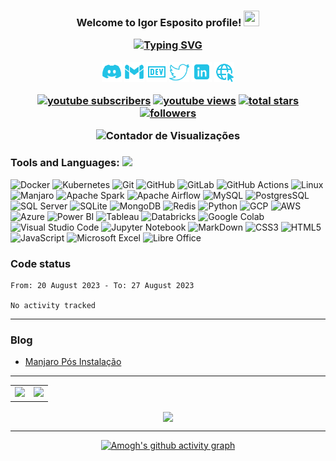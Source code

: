 <h3 align="center" >Welcome to Igor Esposito profile! <img src="https://raw.githubusercontent.com/MartinHeinz/MartinHeinz/master/wave.gif" width="25px" height="25px">

<p align="center">
<a href="https://git.io/typing-svg"><img src="https://readme-typing-svg.demolab.com?font=Fira+Code&duration=4500&pause=500&color=22C3E6&center=true&vCenter=true&width=435&lines=Data+Engineer+and+Economist;Experience+with+AWS%2C+GCP+and+Azure.;Always+learning+new+things." alt="Typing SVG" /></a>
</p>

<p align="center">
<a href="https://discord.com/users/286319896382537729" target="_blank" rel="noopener noreferrer"><img alt="Discord" title="Discord" height="32" width="32" src="assets/discord.svg"></a>
<a href="mailto:sposigor@gmail.com"><img alt="Gmail" title="Gmail" height="32" width="32" src="assets/gmail.svg"></a>
<a href="https://dev.to/sposigor" target="_blank" rel="noopener noreferrer"><img alt="DEV" title="DEV" height="32" width="32" src="assets/dev.svg"></a>
<a href="https://twitter.com/sposigor" target="_blank" rel="noopener noreferrer"><img alt="Twitter" title="Twitter" height="32" width="32" src="assets/twitter.svg"></a>
<a href="https://www.linkedin.com/in/igor-esposito-656628246/" target="_blank" rel="noopener noreferrer"><img alt="Linkedin" title="Linkedin" height="32" width="32" src="assets/linkedin.svg"></a>
<a href="https://igor-esposito.herokuapp.com/" target="_blank" rel="noopener noreferrer"><img alt="Website" title="Portfolio" height="32" width="32" src="assets/internet.svg"></a>
</p>

<p align="center">
  <a href="https://www.youtube.com/channel/UC7lg927A8TUwL8RWCOD2y9Q?sub_confirmation=1">
    <img alt="youtube subscribers" title="Subscribe to my YouTube channel" src="https://custom-icon-badges.demolab.com/youtube/channel/subscribers/UC7lg927A8TUwL8RWCOD2y9Q?color=%23E05D44&label=SUBSCRIBE&logo=video&logoColor=white&style=for-the-badge&labelColor=CE4630"/></a> 
  <a href="https://www.youtube.com/c/DevProTips">
    <img alt="youtube views" title="YouTube views" src="https://custom-icon-badges.demolab.com/youtube/channel/views/UC7lg927A8TUwL8RWCOD2y9Q?color=%23E1AD0E&logo=video&logoColor=white&style=for-the-badge&labelColor=C79600"/></a> 
  <a href="https://github.com/sposigor?tab=repositories&sort=stargazers">
    <img alt="total stars" title="Total stars on GitHub" src="https://custom-icon-badges.demolab.com/github/stars/sposigor?color=55960c&style=for-the-badge&labelColor=488207&logo=star"/></a>
  <a href="https://github.com/sposigor?tab=followers">
    <img alt="followers" title="Follow me on Github" src="https://custom-icon-badges.demolab.com/github/followers/sposigor?color=236ad3&labelColor=1155ba&style=for-the-badge&logo=person-add&label=Follow&logoColor=white"/></a>
</p>

![Contador de Visualizações](https://komarev.com/ghpvc/?username=sposigor&style=for-the-badge)
 
### Tools and Languages: <img src="https://media.giphy.com/media/8zldD29JNeLRK/giphy.gif?cid=790b7611d4fcbc6e11cf8cc61a78542fb95f28d2a14492de&rid=giphy.gif&ct=s" width="30">

![Docker](https://img.shields.io/badge/Docker-2CA5E0?style=for-the-badge&logo=docker&logoColor=white)
![Kubernetes](https://img.shields.io/badge/kubernetes-326ce5.svg?&style=for-the-badge&logo=kubernetes&logoColor=white)
![Git](https://img.shields.io/badge/git-%23F05033.svg?style=for-the-badge&logo=git&logoColor=white)
![GitHub](https://img.shields.io/badge/GitHub-100000?style=for-the-badge&logo=github&logoColor=white)
![GitLab](https://img.shields.io/badge/GitLab-330F63?style=for-the-badge&logo=gitlab&logoColor=white)
![GitHub Actions](https://img.shields.io/badge/github%20actions-%232671E5.svg?style=for-the-badge&logo=githubactions&logoColor=white)
![Linux](https://img.shields.io/badge/Linux-FCC624?style=for-the-badge&logo=linux&logoColor=black)
![Manjaro](https://img.shields.io/badge/manjaro-35BF5C?style=for-the-badge&logo=manjaro&logoColor=white)
![Apache Spark](https://img.shields.io/badge/Apache_Spark-FFFFFF?style=for-the-badge&logo=apachespark&logoColor=#E35A16)
![Apache Airflow](https://img.shields.io/badge/Apache_Spark-FFFFFF?style=for-the-badge&logo=apachespark&logoColor=#E35A16)
![MySQL](https://img.shields.io/badge/MySQL-00000F?style=for-the-badge&logo=mysql&logoColor=white)
![PostgresSQL](https://img.shields.io/badge/PostgreSQL-316192?style=for-the-badge&logo=postgresql&logoColor=white)
![SQL Server](https://img.shields.io/badge/Microsoft%20SQL%20Server-CC2927?style=for-the-badge&logo=microsoft%20sql%20server&logoColor=white)
![SQLite](https://img.shields.io/badge/sqlite-%2307405e.svg?style=for-the-badge&logo=sqlite&logoColor=white)
![MongoDB](https://img.shields.io/badge/MongoDB-4EA94B?style=for-the-badge&logo=mongodb&logoColor=white)
![Redis](https://img.shields.io/badge/redis-%23DD0031.svg?&style=for-the-badge&logo=redis&logoColor=white)
![Python](https://img.shields.io/badge/python-3670A0?style=for-the-badge&logo=python&logoColor=ffdd54)
![GCP](https://img.shields.io/badge/Google_Cloud-4285F4?style=for-the-badge&logo=google-cloud&logoColor=white)
![AWS](https://img.shields.io/badge/Amazon_AWS-FF9900?style=for-the-badge&logo=amazonaws&logoColor=white)
![Azure](https://img.shields.io/badge/microsoft%20azure-0089D6?style=for-the-badge&logo=microsoft-azure&logoColor=white)
![Power BI](https://img.shields.io/badge/PowerBI-F2C811?style=for-the-badge&logo=Power%20BI&logoColor=white)
![Tableau](https://img.shields.io/badge/Tableau-E97627?style=for-the-badge&logo=Tableau&logoColor=white)
![Databricks](https://img.shields.io/badge/Databricks-FF3621?style=for-the-badge&logo=Databricks&logoColor=white)
![Google Colab](https://img.shields.io/badge/Colab-F9AB00?style=for-the-badge&logo=googlecolab&color=525252)
![Visual Studio Code](https://img.shields.io/badge/Visual%20Studio%20Code-0078d7.svg?style=for-the-badge&logo=visual-studio-code&logoColor=white)
![Jupyter Notebook](https://img.shields.io/badge/Jupyter-F37626.svg?&style=for-the-badge&logo=Jupyter&logoColor=white)
![MarkDown](https://img.shields.io/badge/Markdown-000000?style=for-the-badge&logo=markdown&logoColor=white)
![CSS3](https://img.shields.io/badge/css3-%231572B6.svg?style=for-the-badge&logo=css3&logoColor=white)
![HTML5](https://img.shields.io/badge/html5-%23E34F26.svg?style=for-the-badge&logo=html5&logoColor=white)
![JavaScript](https://img.shields.io/badge/javascript-%23323330.svg?style=for-the-badge&logo=javascript&logoColor=%23F7DF1E)
![Microsoft Excel](https://img.shields.io/badge/Microsoft_Excel-217346?style=for-the-badge&logo=microsoft-excel&logoColor=white)
![Libre Office](https://img.shields.io/badge/LibreOffice-18A303?style=for-the-badge&logo=LibreOffice&logoColor=white)

### Code status

<!--START_SECTION:waka-->

```text
From: 20 August 2023 - To: 27 August 2023

No activity tracked
```

<!--END_SECTION:waka-->
  
---
### Blog
<!-- BLOG-POST-LIST:START -->
- [Manjaro Pós Instalação](https://dev.to/sposigor/manjaro-pos-instalacao-1de5)
<!-- BLOG-POST-LIST:END -->
---
<div align="center">

<table>
  <tr>
<td><img src="https://github-readme-stats.vercel.app/api/top-langs/?username=sposigor&theme=gruvbox&layout=compact"/>
<td><img src="https://github-readme-stats.vercel.app/api?username=sposigor&theme=gruvbox&show_icons=false&layout=compact&line_height=20"/></td>
</tr>
</table>

<div align="center">
<p><img align="center" src="https://github-readme-streak-stats.herokuapp.com?user=sposigor&theme=gruvbox&date_format=j%20M%5B%20Y%5D"/></p>
</div>

---

[![Amogh's github activity graph](https://activity-graph.herokuapp.com/graph?username=Sposigor&bg_color=000000&color=3620f7&line=5a0c99&point=1adbce&area=true&hide_border=true)](https://github.com/ashutosh00710/github-readme-activity-graph)
